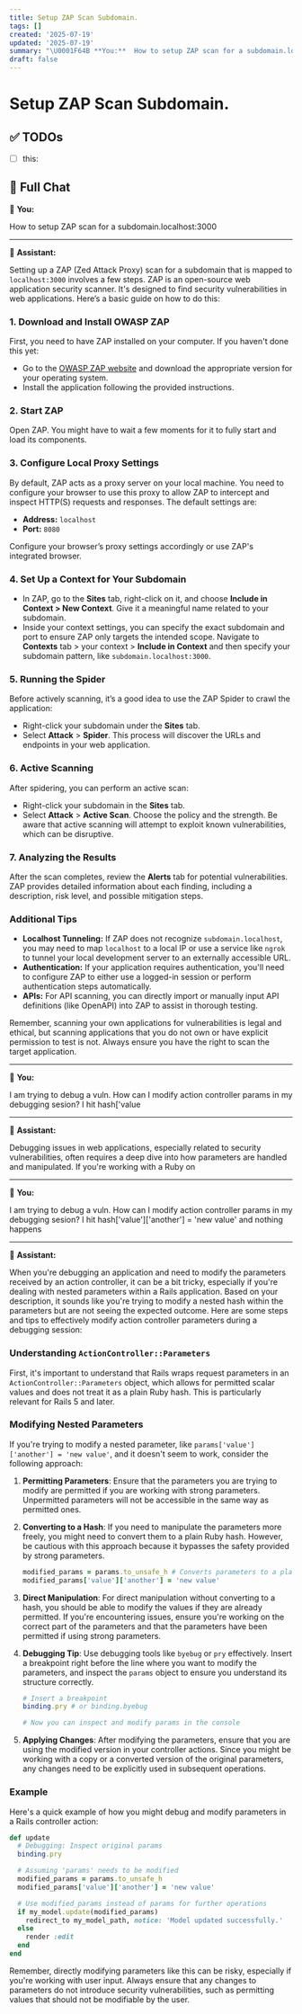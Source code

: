 ```yaml
---
title: Setup ZAP Scan Subdomain.
tags: []
created: '2025-07-19'
updated: '2025-07-19'
summary: "\U0001F64B **You:**  How to setup ZAP scan for a subdomain.localhost:3000"
draft: false
---
```


# Setup ZAP Scan Subdomain.

## ✅ TODOs
- [ ] this:

## 🧠 Full Chat

🙋 **You:**

How to setup ZAP scan for a subdomain.localhost:3000

---

🤖 **Assistant:**

Setting up a ZAP (Zed Attack Proxy) scan for a subdomain that is mapped to `localhost:3000` involves a few steps. ZAP is an open-source web application security scanner. It's designed to find security vulnerabilities in web applications. Here’s a basic guide on how to do this:

### 1. Download and Install OWASP ZAP

First, you need to have ZAP installed on your computer. If you haven't done this yet:

- Go to the [OWASP ZAP website](https://www.zaproxy.org/download/) and download the appropriate version for your operating system.
- Install the application following the provided instructions.

### 2. Start ZAP

Open ZAP. You might have to wait a few moments for it to fully start and load its components.

### 3. Configure Local Proxy Settings

By default, ZAP acts as a proxy server on your local machine. You need to configure your browser to use this proxy to allow ZAP to intercept and inspect HTTP(S) requests and responses. The default settings are:

- **Address:** `localhost`
- **Port:** `8080`

Configure your browser’s proxy settings accordingly or use ZAP's integrated browser.

### 4. Set Up a Context for Your Subdomain

- In ZAP, go to the **Sites** tab, right-click on it, and choose **Include in Context > New Context**. Give it a meaningful name related to your subdomain.
- Inside your context settings, you can specify the exact subdomain and port to ensure ZAP only targets the intended scope. Navigate to **Contexts** tab > your context > **Include in Context** and then specify your subdomain pattern, like `subdomain.localhost:3000`.

### 5. Running the Spider

Before actively scanning, it’s a good idea to use the ZAP Spider to crawl the application:

- Right-click your subdomain under the **Sites** tab.
- Select **Attack** > **Spider**. This process will discover the URLs and endpoints in your web application.

### 6. Active Scanning

After spidering, you can perform an active scan:

- Right-click your subdomain in the **Sites** tab.
- Select **Attack** > **Active Scan**. Choose the policy and the strength. Be aware that active scanning will attempt to exploit known vulnerabilities, which can be disruptive.

### 7. Analyzing the Results

After the scan completes, review the **Alerts** tab for potential vulnerabilities. ZAP provides detailed information about each finding, including a description, risk level, and possible mitigation steps.

### Additional Tips

- **Localhost Tunneling:** If ZAP does not recognize `subdomain.localhost`, you may need to map `localhost` to a local IP or use a service like `ngrok` to tunnel your local development server to an externally accessible URL.
- **Authentication:** If your application requires authentication, you'll need to configure ZAP to either use a logged-in session or perform authentication steps automatically.
- **APIs:** For API scanning, you can directly import or manually input API definitions (like OpenAPI) into ZAP to assist in thorough testing.

Remember, scanning your own applications for vulnerabilities is legal and ethical, but scanning applications that you do not own or have explicit permission to test is not. Always ensure you have the right to scan the target application.

---

🙋 **You:**

I am trying to debug a vuln. How can I modify action controller params in my debugging sesion? I hit hash['value

---

🤖 **Assistant:**

Debugging issues in web applications, especially related to security vulnerabilities, often requires a deep dive into how parameters are handled and manipulated. If you're working with a Ruby on

---

🙋 **You:**

I am trying to debug a vuln. How can I modify action controller params in my debugging sesion? I hit hash['value']['another'] = 'new value' and nothing happens

---

🤖 **Assistant:**

When you're debugging an application and need to modify the parameters received by an action controller, it can be a bit tricky, especially if you're dealing with nested parameters within a Rails application. Based on your description, it sounds like you're trying to modify a nested hash within the parameters but are not seeing the expected outcome. Here are some steps and tips to effectively modify action controller parameters during a debugging session:

### Understanding `ActionController::Parameters`

First, it's important to understand that Rails wraps request parameters in an `ActionController::Parameters` object, which allows for permitted scalar values and does not treat it as a plain Ruby hash. This is particularly relevant for Rails 5 and later.

### Modifying Nested Parameters

If you're trying to modify a nested parameter, like `params['value']['another'] = 'new value'`, and it doesn't seem to work, consider the following approach:

1. **Permitting Parameters**: Ensure that the parameters you are trying to modify are permitted if you are working with strong parameters. Unpermitted parameters will not be accessible in the same way as permitted ones.

2. **Converting to a Hash**: If you need to manipulate the parameters more freely, you might need to convert them to a plain Ruby hash. However, be cautious with this approach because it bypasses the safety provided by strong parameters.

   ```ruby
   modified_params = params.to_unsafe_h # Converts parameters to a plain hash
   modified_params['value']['another'] = 'new value'
   ```

3. **Direct Manipulation**: For direct manipulation without converting to a hash, you should be able to modify the values if they are already permitted. If you're encountering issues, ensure you're working on the correct part of the parameters and that the parameters have been permitted if using strong parameters.

4. **Debugging Tip**: Use debugging tools like `byebug` or `pry` effectively. Insert a breakpoint right before the line where you want to modify the parameters, and inspect the `params` object to ensure you understand its structure correctly.

   ```ruby
   # Insert a breakpoint
   binding.pry # or binding.byebug

   # Now you can inspect and modify params in the console
   ```

5. **Applying Changes**: After modifying the parameters, ensure that you are using the modified version in your controller actions. Since you might be working with a copy or a converted version of the original parameters, any changes need to be explicitly used in subsequent operations.

### Example

Here's a quick example of how you might debug and modify parameters in a Rails controller action:

```ruby
def update
  # Debugging: Inspect original params
  binding.pry

  # Assuming 'params' needs to be modified
  modified_params = params.to_unsafe_h
  modified_params['value']['another'] = 'new value'

  # Use modified_params instead of params for further operations
  if my_model.update(modified_params)
    redirect_to my_model_path, notice: 'Model updated successfully.'
  else
    render :edit
  end
end
```

Remember, directly modifying parameters like this can be risky, especially if you're working with user input. Always ensure that any changes to parameters do not introduce security vulnerabilities, such as permitting values that should not be modifiable by the user.
